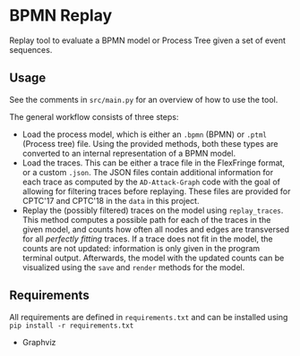# BPMN Replay

Replay tool to evaluate a BPMN model or Process Tree given a set of event sequences.

## Usage

See the comments in `src/main.py` for an overview of how to use the tool.

The general workflow consists of three steps:

- Load the process model, which is either an `.bpmn` (BPMN) or `.ptml` (Process tree) file.
  Using the provided methods, both these types are converted to an internal representation of a BPMN model.
- Load the traces. This can be either a trace file in the FlexFringe format, or a custom `.json`.
  The JSON files contain additional information for each trace as computed by the `AD-Attack-Graph` code with
  the goal of allowing for filtering traces before replaying.
  These files are provided for CPTC'17 and CPTC'18 in the `data` in this project.
- Replay the (possibly filtered) traces on the model using `replay_traces`.
  This method computes a possible path for each of the traces in the given model, and counts how often all nodes and edges are transversed for all _perfectly fitting_ traces.
  If a trace does not fit in the model, the counts are not updated: information is only given in the program terminal output.
  Afterwards, the model with the updated counts can be visualized using the `save` and `render` methods for the model.

## Requirements

All requirements are defined in `requirements.txt` and can be installed using `pip install -r requirements.txt`

- Graphviz

